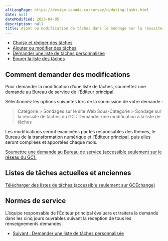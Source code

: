 ```yaml
---
altLangPage: https://design.canada.ca/survey/updating-tasks.html
date: null
dateModified: 2023-04-05
description: null
title: Ajout ou modification de tâches dans le Sondage sur la réussite des tâches du GC
---
```


<div class="gc-stp-stp">
  <div class="row">
      <ul class="toc lst-spcd col-md-12">
          <li class="col-md-4 col-sm-6"><a class="list-group-item" href="rediger-taches.html">Choisir et rédiger des tâches</a></li>
          <li class="col-md-4 col-sm-6"><a class="list-group-item active" href="modifier-taches.html">Ajouter ou modifier des tâches</a></li>
          <li class="col-md-4 col-sm-6"><a class="list-group-item" href="liste-personnalisee.html">Demander une liste de tâches personnalisée</a></li>
          <li class="col-md-4 col-sm-6"><a class="list-group-item" href="epurer-taches.html">Épurer la liste des tâches</a></li>
      </ul>
    </div>
</div>

## Comment demander des modifications

Pour demander la modification d’une liste de tâches, soumettez une demande au Bureau de service de l’Éditeur principal.

Sélectionnez les options suivantes lors de la soumission de votre demande&nbsp;:

> Catégorie > Sondages sur le site Web
> Sous-Catégorie > Sondage sur la réussite de tâches du GC&nbsp;: Demander une modification à la liste de tâches

Les modifications seront examinées par les responsables des thèmes, le Bureau de la transformation numérique et l’Éditeur principal, puis elles seront compilées et apportées chaque mois.

[Soumettre une demande au Bureau de service (accessible seulement sur le réseau du GC).](http://requestform.portal.gc.ca/billets.html)

## Listes de tâches actuelles et anciennes

[Télécharger des listes de tâches (accessible seulement sur GCÉchange)](https://gcxgce.sharepoint.com/:u:/r/teams/10001402/SitePages/fr/Government-of-Canada-Task-Success-Survey---Current-and-past-task-lists.aspx?csf=1&web=1&share=EVKQQs1AustJll7DFiubfSMBp35RdI2f5I_2u4nXzSc5sg&e=0jJ7J4) 

## Normes de service

L’équipe responsable de l’Éditeur principal évaluera et traitera la demande dans les cinq jours ouvrables suivant la réception de tous les renseignements demandés.

<nav role="navigation" class="mrgn-bttm-lg">
    <ul class="pager">
        <li class="next"><a href="liste-personnalisee.html" rel="next">Suivant&nbsp;: Demander une liste de tâches personnalisée</a></li>
    </ul>
</nav>
